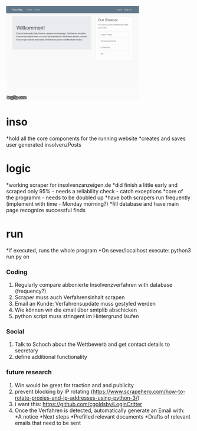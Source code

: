 ![](2etth5.gif)


# inso
  *hold all the core components for the running website
  *creates and saves user generated insolvenzPosts
# logic
  *working scraper for insolvenzanzeigen.de
  *did finish a little early and scraped only 95% - needs a reliability check - catch exceptions
  *core of the programm - needs to be doubled up 
  *have both scrapers run frequently (implement with time - Monday morning?)
  *fill database and have main page recognize successful finds
# run
  *if executed, runs the whole program
  *On sever/localhost execute: python3 run.py on

### Coding
1. Regularly compare abbonierte Insolvenzverfahren with database (frequency?)
2. Scraper muss auch Verfahrensinhalt scrapen
3. Email an Kunde: Verfahrensupdate muss gestyled werden
4. Wie können wir die email über smtplib abschicken
5. python script muss stringent im Hintergrund laufen

### Social
1. Talk to Schoch about the Wettbewerb and get contact details to secretary
2. define additional functionality

### future research
1. Win would be great for traction and and publicity
2. prevent blocking by IP rotating (https://www.scrapehero.com/how-to-rotate-proxies-and-ip-addresses-using-python-3/)
3. i want this: https://github.com/cgoldsby/LoginCritter
2. Once the Verfahren is detected, automatically generate an Email with:
  *A notice
  *Next steps
  *Prefilled relevant documents
  *Drafts of relevant emails that need to be sent
